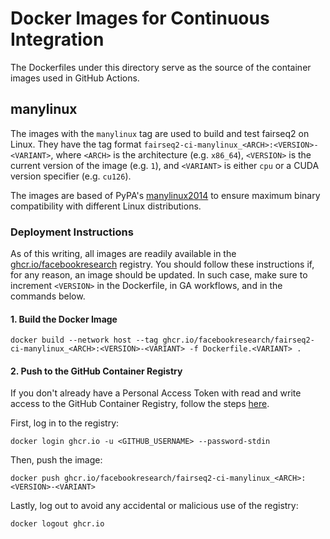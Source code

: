 # Docker Images for Continuous Integration
The Dockerfiles under this directory serve as the source of the container images
used in GitHub Actions.

## manylinux
The images with the `manylinux` tag are used to build and test fairseq2 on
Linux. They have the tag format `fairseq2-ci-manylinux_<ARCH>:<VERSION>-<VARIANT>`,
where `<ARCH>` is the architecture (e.g. `x86_64`), `<VERSION>` is the current
version of the image (e.g. `1`), and `<VARIANT>` is either `cpu` or a CUDA
version specifier (e.g. `cu126`).

The images are based of PyPA's [manylinux2014](https://github.com/pypa/manylinux)
to ensure maximum binary compatibility with different Linux distributions.

### Deployment Instructions
As of this writing, all images are readily available in the
[ghcr.io/facebookresearch](https://github.com/orgs/facebookresearch/packages)
registry. You should follow these instructions if, for any reason, an image
should be updated. In such case, make sure to increment `<VERSION>` in the
Dockerfile, in GA workflows, and in the commands below.

#### 1. Build the Docker Image
```
docker build --network host --tag ghcr.io/facebookresearch/fairseq2-ci-manylinux_<ARCH>:<VERSION>-<VARIANT> -f Dockerfile.<VARIANT> .
```

#### 2. Push to the GitHub Container Registry
If you don't already have a Personal Access Token with read and write access to
the GitHub Container Registry, follow the steps
[here](https://docs.github.com/en/packages/working-with-a-github-packages-registry/working-with-the-container-registry).

First, log in to the registry:

```
docker login ghcr.io -u <GITHUB_USERNAME> --password-stdin
```

Then, push the image:

```
docker push ghcr.io/facebookresearch/fairseq2-ci-manylinux_<ARCH>:<VERSION>-<VARIANT>
```

Lastly, log out to avoid any accidental or malicious use of the registry:

```
docker logout ghcr.io
```
